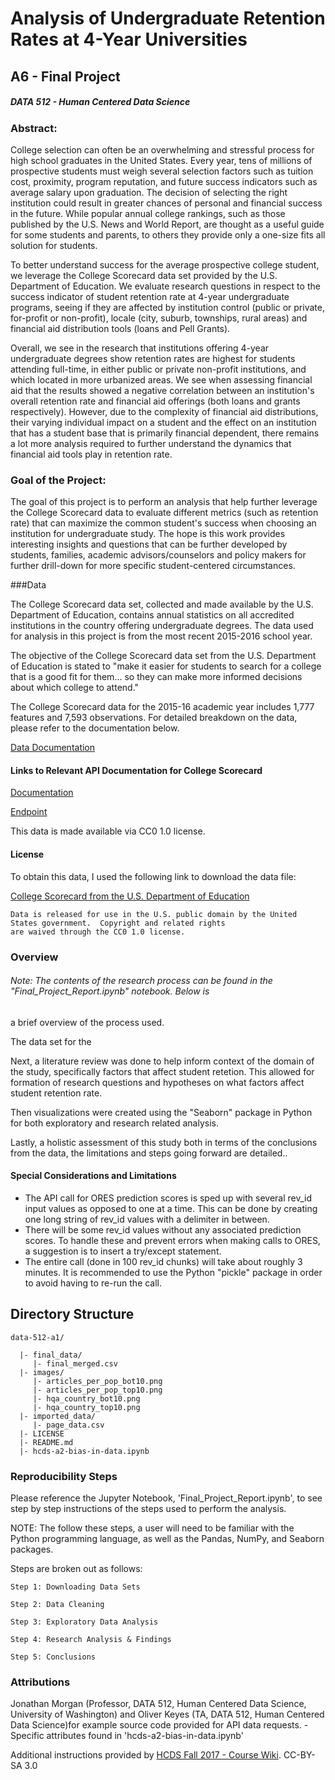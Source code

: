 # Analysis of Undergraduate Retention Rates at 4-Year Universities

## A6 - Final Project 
##### DATA 512 - Human Centered Data Science


### Abstract:

College selection can often be an overwhelming and stressful process for high school graduates in the United States. 
Every year, tens of millions of prospective students must weigh several selection factors such as tuition cost,
proximity, program reputation, and future success indicators such as average salary upon graduation. The decision of
selecting the right institution could result in greater chances of personal and financial success in the future.
While popular annual college rankings, such as those published by the U.S. News and World Report, are thought as a
useful guide for some students and parents, to others they provide only a one-size fits all solution for students.

To better understand success for the average prospective college student, we leverage the College Scorecard data set 
provided by the U.S. Department of Education.  We evaluate research questions in respect to the success indicator of
student retention rate at 4-year undergraduate programs, seeing if they are affected by institution control (public or 
private, for-profit or non-profit), locale (city, suburb, townships, rural areas) and financial aid distribution tools
(loans and Pell Grants).

Overall, we see in the research that institutions offering 4-year undergraduate degrees show retention rates are highest
for students attending full-time, in either public or private non-profit institutions, and which located in more
urbanized areas. We see when assessing financial aid that the results showed a negative correlation between an
institution's overall retention rate and financial aid offerings (both loans and grants respectively).
However, due to the complexity of financial aid distributions, their varying individual impact on a student and the
effect on an institution that has a student base that is primarily financial dependent, there remains a lot more
analysis required to further understand the dynamics that financial aid tools play in retention rate.

### Goal of the Project:

The goal of this project is to perform an analysis that help further leverage the College Scorecard data to evaluate 
different metrics (such as retention rate) that can maximize the common student's success when choosing an institution 
for undergraduate study.  The hope is this work provides interesting insights and questions that can be further 
developed by students, families, academic advisors/counselors and policy makers for further drill-down for more specific
student-centered circumstances.


###Data

The College Scorecard data set, collected and made available by the U.S. Department of Education, contains annual statistics
on all accredited institutions in the country offering undergraduate degrees.  The data used for analysis in this project is from the most  recent 2015-2016 school year.

The objective of the College Scorecard data set from the U.S. Department of Education is stated to "make it easier for
students to search for a college that is a good fit for them... so they can make more informed decisions about which 
college to attend."

The College Scorecard data for the 2015-16 academic year includes 1,777 features and 7,593 observations.  For detailed 
breakdown on the data, please refer to the documentation below.

[Data Documentation](https://collegescorecard.ed.gov/data/documentation/)


#### Links to Relevant API Documentation for College Scorecard

[Documentation](http://api.data.gov/ed/collegescorecard/)

[Endpoint](http://api.data.gov/ed/collegescorecard/v1/schools)

This data is made available via CC0 1.0 license.

#### License

To obtain this data, I used the following link to download the data file:

[College Scorecard from the U.S. Department of Education](https://figshare.com/articles/Untitled_Item/5513449)


    Data is released for use in the U.S. public domain by the United States government.  Copyright and related rights 
    are waived through the CC0 1.0 license.


### Overview

###### Note:  The contents of the research process can be found in the "Final_Project_Report.ipynb" notebook.  Below is
a brief overview of the process used.

The data set for the 

Next, a literature review was done to help inform context of the domain of the study, specifically factors that affect student 
retetion.  This allowed for formation of research questions and hypotheses on what factors affect student retention rate.

Then visualizations were created using the "Seaborn" package in Python for both exploratory and research related analysis.

Lastly, a holistic assessment of this study both in terms of the conclusions from the data, the limitations and steps going
forward are detailed..


#### Special Considerations and Limitations

- The API call for ORES prediction scores is sped up with several rev_id input values as opposed to one at a time. 
  This can be done by creating one long string of rev_id values with a delimiter in between.
- There will be some rev_id values without any associated prediction scores.  To handle these and prevent errors 
when making calls to ORES, a suggestion is to insert a try/except statement.
- The entire call (done in 100 rev_id chunks) will take about roughly 3 minutes.  It is recommended to use the Python
"pickle" package in order to avoid having to re-run the call.


Directory Structure
---------------------
```
data-512-a1/

  |- final_data/
     |- final_merged.csv
  |- images/
     |- articles_per_pop_bot10.png
     |- articles_per_pop_top10.png
     |- hqa_country_bot10.png
     |- hqa_country_top10.png
  |- imported_data/
     |- page_data.csv
  |- LICENSE     
  |- README.md
  |- hcds-a2-bias-in-data.ipynb
```

### Reproducibility Steps

Please reference the Jupyter Notebook, 'Final_Project_Report.ipynb', to see step by step instructions of the steps used
to perform the analysis.

NOTE: The follow these steps, a user will need to be familiar with the Python programming language, as well as the
Pandas, NumPy, and Seaborn packages.

Steps are broken out as follows:

    Step 1: Downloading Data Sets 
    
    Step 2: Data Cleaning
    
    Step 3: Exploratory Data Analysis
    
    Step 4: Research Analysis & Findings

    Step 5: Conclusions
     
    
### Attributions

Jonathan Morgan (Professor, DATA 512, Human Centered Data Science, University of Washington) and
Oliver Keyes (TA, DATA 512, Human Centered Data Science)for example source code provided for API data requests.
    - Specific attributes found in 'hcds-a2-bias-in-data.ipynb'

Additional instructions provided by [HCDS Fall 2017 - Course Wiki](https://wiki.communitydata.cc/HCDS_(Fall_2017)/Assignments#Weekly_reading_reflections).  CC-BY-SA 3.0